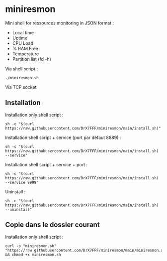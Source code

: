 # miniresmon
Mini shell for ressources monitoring in JSON format : 
* Local time
* Uptime
* CPU Load
* % RAM Free
* Temperature
* Partition list (fd -h)
  
Via shell script :
```
./miniresmon.sh
```

Via TCP socket


## Installation
Installation only shell script :
```
sh -c "$(curl https://raw.githubusercontent.com/DrX7FFF/miniresmon/main/install.sh)"
```

Installation shell script + service (port par défaut 8889) :
```
sh -c "$(curl https://raw.githubusercontent.com/DrX7FFF/miniresmon/main/install.sh) --service"
```

Installation shell script + service + port :
```
sh -c "$(curl https://raw.githubusercontent.com/DrX7FFF/miniresmon/main/install.sh) --service 9999"
```

Uninstall :
```
sh -c "$(curl https://raw.githubusercontent.com/DrX7FFF/miniresmon/main/install.sh) --uninstall"
```

## Copie dans le dossier courant
Installation only shell script :
```
curl -o "miniresmon.sh" "https://raw.githubusercontent.com/DrX7FFF/miniresmon/main/miniresmon.sh" && chmod +x miniresmon.sh
```
